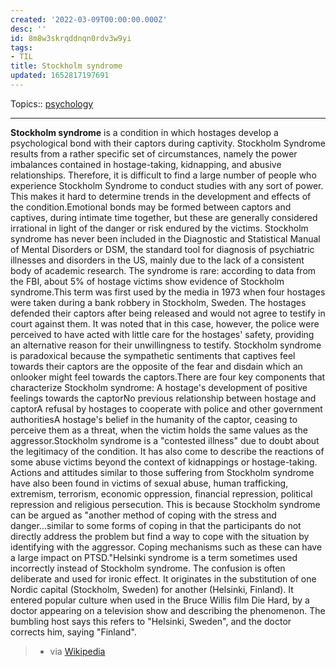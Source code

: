 ```yaml
---
created: '2022-03-09T00:00:00.000Z'
desc: ''
id: 8m8w3skrqddnqn0rdv3w9yi
tags:
- TIL
title: Stockholm syndrome
updated: 1652817197691
---
```

   
Topics::  [psychology](../topics/psychology.md)   
   
   
---   
   
**Stockholm syndrome** is a condition in which hostages develop a psychological bond with their captors during captivity. Stockholm Syndrome results from a rather specific set of circumstances, namely the power imbalances contained in hostage-taking, kidnapping, and abusive relationships. Therefore, it is difficult to find a large number of people who experience Stockholm Syndrome to conduct studies with any sort of power. This makes it hard to determine trends in the development and effects of the condition.Emotional bonds may be formed between captors and captives, during intimate time together, but these are generally considered irrational in light of the danger or risk endured by the victims. Stockholm syndrome has never been included in the Diagnostic and Statistical Manual of Mental Disorders or DSM, the standard tool for diagnosis of psychiatric illnesses and disorders in the US, mainly due to the lack of a consistent body of academic research. The syndrome is rare: according to data from the FBI, about 5% of hostage victims show evidence of Stockholm syndrome.This term was first used by the media in 1973 when four hostages were taken during a bank robbery in Stockholm, Sweden. The hostages defended their captors after being released and would not agree to testify in court against them. It was noted that in this case, however, the police were perceived to have acted with little care for the hostages' safety, providing an alternative reason for their unwillingness to testify. Stockholm syndrome is paradoxical because the sympathetic sentiments that captives feel towards their captors are the opposite of the fear and disdain which an onlooker might feel towards the captors.There are four key components that characterize Stockholm syndrome: A hostage's development of positive feelings towards the captorNo previous relationship between hostage and captorA refusal by hostages to cooperate with police and other government authoritiesA hostage's belief in the humanity of the captor, ceasing to perceive them as a threat, when the victim holds the same values as the aggressor.Stockholm syndrome is a "contested illness" due to doubt about the legitimacy of the condition. It has also come to describe the reactions of some abuse victims beyond the context of kidnappings or hostage-taking. Actions and attitudes similar to those suffering from Stockholm syndrome have also been found in victims of sexual abuse, human trafficking, extremism, terrorism, economic oppression, financial repression, political repression and religious persecution. This is because Stockholm syndrome can be argued as "another method of coping with the stress and danger...similar to some forms of coping in that the participants do not directly address the problem but find a way to cope with the situation by identifying with the aggressor. Coping mechanisms such as these can have a large impact on PTSD."Helsinki syndrome is a term sometimes used incorrectly instead of Stockholm syndrome. The confusion is often deliberate and used for ironic effect. It originates in the substitution of one Nordic capital (Stockholm, Sweden) for another (Helsinki, Finland). It entered popular culture when used in the Bruce Willis film Die Hard, by a doctor appearing on a television show and describing the phenomenon. The bumbling host says this refers to "Helsinki, Sweden", and the doctor corrects him, saying "Finland".   
   
> - via [Wikipedia](https://en.wikipedia.org/wiki/Stockholm%20syndrome)